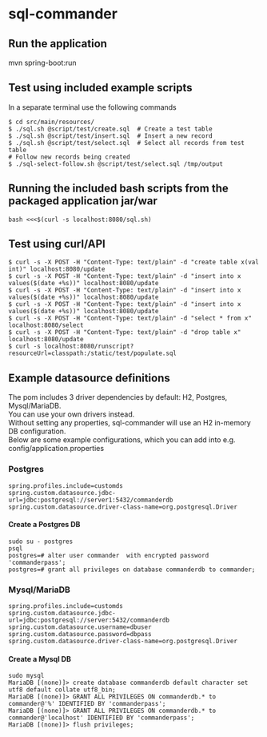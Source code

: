 # sql-commander

## Run the application
mvn spring-boot:run

## Test using included example scripts
In a separate terminal use the following commands
```
$ cd src/main/resources/
$ ./sql.sh @script/test/create.sql  # Create a test table
$ ./sql.sh @script/test/insert.sql  # Insert a new record
$ ./sql.sh @script/test/select.sql  # Select all records from test table
# Follow new records being created
$ ./sql-select-follow.sh @script/test/select.sql /tmp/output
```

## Running the included bash scripts from the packaged application jar/war
```
bash <<<$(curl -s localhost:8080/sql.sh) 
```

## Test using curl/API
```
$ curl -s -X POST -H "Content-Type: text/plain" -d "create table x(val int)" localhost:8080/update
$ curl -s -X POST -H "Content-Type: text/plain" -d "insert into x values($(date +%s))" localhost:8080/update
$ curl -s -X POST -H "Content-Type: text/plain" -d "insert into x values($(date +%s))" localhost:8080/update
$ curl -s -X POST -H "Content-Type: text/plain" -d "insert into x values($(date +%s))" localhost:8080/update
$ curl -s -X POST -H "Content-Type: text/plain" -d "select * from x" localhost:8080/select
$ curl -s -X POST -H "Content-Type: text/plain" -d "drop table x" localhost:8080/update
$ curl -s localhost:8080/runscript?resourceUrl=classpath:/static/test/populate.sql
```

## Example datasource definitions
The pom includes 3 driver dependencies by default: H2, Postgres, Mysql/MariaDB.  
You can use your own drivers instead.  
Without setting any properties, sql-commander will use an H2 in-memory DB configuration.  
Below are some example configurations, which you can add into e.g. config/application.properties

### Postgres
```
spring.profiles.include=customds
spring.custom.datasource.jdbc-url=jdbc:postgresql://server1:5432/commanderdb
spring.custom.datasource.driver-class-name=org.postgresql.Driver
```

#### Create a Postgres DB
```
sudo su - postgres
psql
postgres=# alter user commander  with encrypted password 'commanderpass';
postgres=# grant all privileges on database commanderdb to commander;

```

### Mysql/MariaDB
```
spring.profiles.include=customds
spring.custom.datasource.jdbc-url=jdbc:postgresql://server:5432/commanderdb
spring.custom.datasource.username=dbuser
spring.custom.datasource.password=dbpass
spring.custom.datasource.driver-class-name=org.postgresql.Driver
```

#### Create a Mysql DB
```
sudo mysql
MariaDB [(none)]> create database commanderdb default character set utf8 default collate utf8_bin;
MariaDB [(none)]> GRANT ALL PRIVILEGES ON commanderdb.* to commander@'%' IDENTIFIED BY 'commanderpass';
MariaDB [(none)]> GRANT ALL PRIVILEGES ON commanderdb.* to commander@'localhost' IDENTIFIED BY 'commanderpass';
MariaDB [(none)]> flush privileges;
```
